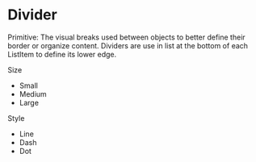 # Divider

Primitive: The visual breaks used between objects to better define their border or organize content. Dividers are use in list at the bottom of each ListItem to define its lower edge.

Size

* Small
* Medium
* Large

Style

* Line
* Dash
* Dot

